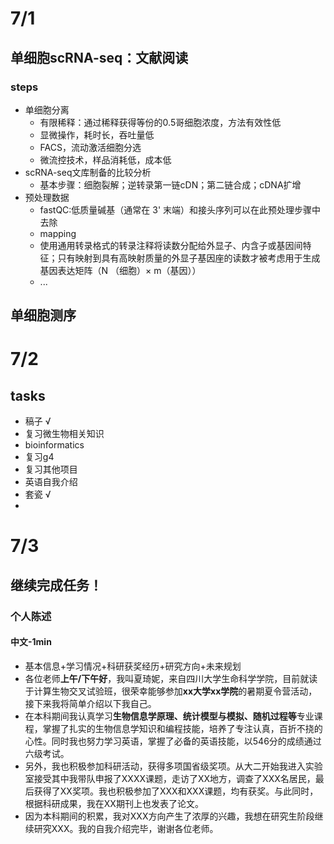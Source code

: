 # 7/1
## 单细胞scRNA-seq：文献阅读
### steps
+ 单细胞分离
  + 有限稀释：通过稀释获得等份的0.5哥细胞浓度，方法有效性低
  + 显微操作，耗时长，吞吐量低
  + FACS，流动激活细胞分选
  + 微流控技术，样品消耗低，成本低
+ scRNA-seq文库制备的比较分析
  + 基本步骤：细胞裂解；逆转录第一链cDN；第二链合成；cDNA扩增
+ 预处理数据
  + fastQC:低质量碱基（通常在 3' 末端）和接头序列可以在此预处理步骤中去除
  + mapping
  + 使用通用转录格式的转录注释将读数分配给外显子、内含子或基因间特征；只有映射到具有高映射质量的外显子基因座的读数才被考虑用于生成基因表达矩阵（N （细胞）× m（基因））
  + ...
## 单细胞测序


# 7/2
## tasks
+ 稿子  √
+ 复习微生物相关知识
+ bioinformatics
+ 复习g4
+ 复习其他项目
+ 英语自我介绍 
+ 套瓷 √
+ 


# 7/3
## 继续完成任务！
### 个人陈述
#### 中文-1min
+ 基本信息+学习情况+科研获奖经历+研究方向+未来规划
+ 各位老师**上午/下午好**，我叫夏琦妮，来自四川大学生命科学学院，目前就读于计算生物交叉试验班，很荣幸能够参加**xx大学xx学院**的暑期夏令营活动，接下来我将简单介绍以下我自己。
+ 在本科期间我认真学习**生物信息学原理、统计模型与模拟、随机过程等**专业课程，掌握了扎实的生物信息学知识和编程技能，培养了专注认真，百折不挠的心性。同时我也努力学习英语，掌握了必备的英语技能，以546分的成绩通过六级考试。
+ 另外，我也积极参加科研活动，获得多项国省级奖项。从大二开始我进入实验室接受其中我带队申报了XXXX课题，走访了XX地方，调查了XXX名居民，最后获得了XX奖项。我也积极参加了XXX和XXX课题，均有获奖。与此同时，根据科研成果，我在XX期刊上也发表了论文。
+ 因为本科期间的积累，我对XXX方向产生了浓厚的兴趣，我想在研究生阶段继续研究XXX。我的自我介绍完毕，谢谢各位老师。